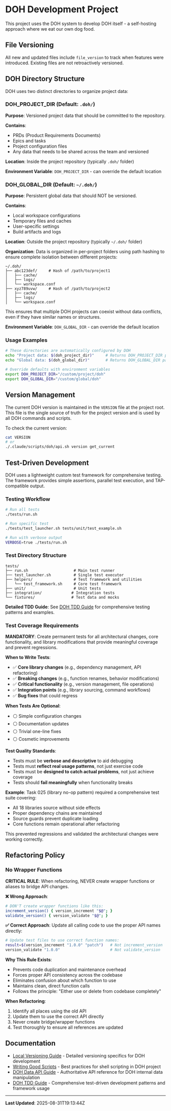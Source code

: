 # DOH Development Project

This project uses the DOH system to develop DOH itself - a self-hosting approach where we eat our own dog food.

## File Versioning

All new and updated files include `file_version` to track when features were introduced. Existing files are not retroactively versioned.

## DOH Directory Structure

DOH uses two distinct directories to organize project data:

### DOH_PROJECT_DIR (Default: `.doh/`)
**Purpose**: Versioned project data that should be committed to the repository.

**Contains**:
- PRDs (Product Requirements Documents)
- Epics and tasks
- Project configuration files
- Any data that needs to be shared across the team and versioned

**Location**: Inside the project repository (typically `.doh/` folder)

**Environment Variable**: `DOH_PROJECT_DIR` - can override the default location

### DOH_GLOBAL_DIR (Default: `~/.doh/`)
**Purpose**: Persistent global data that should NOT be versioned.

**Contains**:
- Local workspace configurations
- Temporary files and caches
- User-specific settings
- Build artifacts and logs

**Location**: Outside the project repository (typically `~/.doh/` folder)

**Organization**: Data is organized in per-project folders using path hashing to ensure complete isolation between different projects:
```
~/.doh/
├── abc123def/     # Hash of /path/to/project1
│   ├── cache/
│   ├── logs/
│   └── workspace.conf
├── xyz789uvw/     # Hash of /path/to/project2
│   ├── cache/
│   ├── logs/
│   └── workspace.conf
```

This ensures that multiple DOH projects can coexist without data conflicts, even if they have similar names or structures.

**Environment Variable**: `DOH_GLOBAL_DIR` - can override the default location

### Usage Examples
```bash
# These directories are automatically configured by DOH
echo "Project data: $(doh_project_dir)"     # Returns DOH_PROJECT_DIR path
echo "Global data: $(doh_global_dir)"       # Returns DOH_GLOBAL_DIR path

# Override defaults with environment variables
export DOH_PROJECT_DIR="/custom/project/doh"
export DOH_GLOBAL_DIR="/custom/global/doh"
```

## Version Management

The current DOH version is maintained in the `VERSION` file at the project root. This file is the single source of truth for the project version and is used by all DOH commands and scripts.

To check the current version:
```bash
cat VERSION
# or
./.claude/scripts/doh/api.sh version get_current
```

## Test-Driven Development

DOH uses a lightweight custom test framework for comprehensive testing. The framework provides simple assertions, parallel test execution, and TAP-compatible output.

### Testing Workflow
```bash
# Run all tests
./tests/run.sh

# Run specific test
./tests/test_launcher.sh tests/unit/test_example.sh

# Run with verbose output
VERBOSE=true ./tests/run.sh
```

### Test Directory Structure
```
tests/
├── run.sh                    # Main test runner
├── test_launcher.sh          # Single test executor
├── helpers/                  # Test framework and utilities
│   └── test_framework.sh     # Core test framework
├── unit/                     # Unit tests
├── integration/             # Integration tests
└── fixtures/                # Test data and mocks
```

**Detailed TDD Guide**: See [DOH TDD Guide](docs/doh-tdd.md) for comprehensive testing patterns and examples.

### Test Coverage Requirements

**MANDATORY**: Create permanent tests for all architectural changes, core functionality, and library modifications that provide meaningful coverage and prevent regressions.

**When to Write Tests**:
- ✅ **Core library changes** (e.g., dependency management, API refactoring)  
- ✅ **Breaking changes** (e.g., function renames, behavior modifications)
- ✅ **Critical functionality** (e.g., version management, file operations)
- ✅ **Integration points** (e.g., library sourcing, command workflows)
- ✅ **Bug fixes** that could regress

**When Tests Are Optional**:
- ⚪ Simple configuration changes
- ⚪ Documentation updates  
- ⚪ Trivial one-line fixes
- ⚪ Cosmetic improvements

**Test Quality Standards**:
- Tests must be **verbose and descriptive** to aid debugging
- Tests must **reflect real usage patterns**, not just exercise code
- Tests must be **designed to catch actual problems**, not just achieve coverage
- Tests should **fail meaningfully** when functionality breaks

**Example**: Task 025 (library no-op pattern) required a comprehensive test suite covering:
- All 18 libraries source without side effects
- Proper dependency chains are maintained  
- Source guards prevent duplicate loading
- Core functions remain operational after refactoring

This prevented regressions and validated the architectural changes were working correctly.

## Refactoring Policy

### No Wrapper Functions

**CRITICAL RULE**: When refactoring, NEVER create wrapper functions or aliases to bridge API changes.

**❌ Wrong Approach**:
```bash
# DON'T create wrapper functions like this:
increment_version() { version_increment "$@"; }
validate_version() { version_validate "$@"; }
```

**✅ Correct Approach**: Update all calling code to use the proper API names directly:
```bash
# Update test files to use correct function names:
result=$(version_increment "1.0.0" "patch")   # Not increment_version
version_validate "1.0.0"                      # Not validate_version
```

**Why This Rule Exists**:
- Prevents code duplication and maintenance overhead
- Forces proper API consistency across the codebase
- Eliminates confusion about which function to use
- Maintains clean, direct function calls
- Follows the principle: "Either use or delete from codebase completely"

**When Refactoring**:
1. Identify all places using the old API
2. Update them to use the correct API directly
3. Never create bridge/wrapper functions
4. Test thoroughly to ensure all references are updated

## Documentation
- [Local Versioning Guide](docs/versioning.md) - Detailed versioning specifics for DOH development
- [Writing Good Scripts](docs/writing-good-scripts.md) - Best practices for shell scripting in DOH project
- [DOH Data API Guide](docs/doh-data-api.md) - Authoritative API reference for DOH internal data manipulation
- [DOH TDD Guide](docs/doh-tdd.md) - Comprehensive test-driven development patterns and framework usage

---

**Last Updated**: 2025-08-31T19:13:44Z